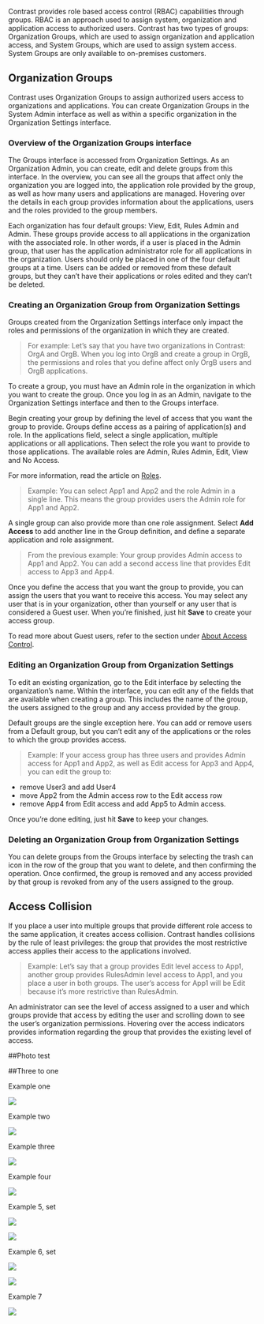 <!--
title: "Access Control Groups"
description: "Creating, Managing and Deleting Access Control Groups"
tags: "TeamServer groups acls"
-->

Contrast provides role based access control (RBAC) capabilities through groups. RBAC is an approach used to assign system, organization and application access to authorized users. Contrast has two types of groups: Organization Groups, which are used to assign organization and application access, and System Groups, which are used to assign system access. System Groups are only available to on-premises customers.

## Organization Groups

Contrast uses Organization Groups to assign authorized users access to organizations and applications. You can create Organization Groups in the System Admin interface as well as within a specific organization in the Organization Settings interface.

### Overview of the Organization Groups interface

The Groups interface is accessed from Organization Settings. As an Organization Admin, you can create, edit and delete groups from this interface. In the overview, you can see all the groups that affect only the organization you are logged into, the application role provided by the group, as well as how many users and applications are managed. Hovering over the details in each group provides information about the applications, users and the roles provided to the group members.

Each organization has four default groups: View, Edit, Rules Admin and Admin. These groups provide access to all applications in the organization with the associated role. In other words, if a user is placed in the Admin group, that user has the application administrator role for all applications in the organization. Users should only be placed in one of the four default groups at a time. Users can be added or removed from these default groups, but they can’t have their applications or roles edited and they can’t be deleted.

### Creating an Organization Group from Organization Settings

Groups created from the Organization Settings interface only impact the roles and permissions of the organization in which they are created. 

> For example: Let’s say that you have two organizations in Contrast: OrgA and OrgB. When you log into OrgB and create a group in OrgB, the permissions and roles that you define affect only OrgB users and OrgB applications.

To create a group, you must have an Admin role in the organization in which you want to create the group. Once you log in as an Admin, navigate to the Organization Settings interface and then to the Groups interface.

Begin creating your group by defining the level of access that you want the group to provide. Groups define access as a pairing of application(s) and role. In the applications field, select a single application, multiple applications or all applications. Then select the role you want to provide to those applications. The available roles are Admin, Rules Admin, Edit, View and No Access. 

For more information, read the article on [Roles](user_tsguideset.html#roles).

>Example: You can select App1 and App2 and the role Admin in a single line. This means the group provides users the Admin role for App1 and App2.

A single group can also provide more than one role assignment. Select **Add Access** to add another line in the Group definition, and define a separate application and role assignment. 

> From the previous example: Your group provides Admin access to App1 and App2. You can add a second access line that provides Edit access to App3 and App4.

Once you define the access that you want the group to provide, you can assign the users that you want to receive this access. You may select any user that is in your organization, other than yourself or any user that is considered a Guest user. When you’re finished, just hit **Save** to create your access group.

To read more about Guest users, refer to the section under [About Access Control](user_tsguideset.html#access).

### Editing an Organization Group from Organization Settings

To edit an existing organization, go to the Edit interface by selecting the organization’s name. Within the interface, you can edit any of the fields that are available when creating a group. This includes the name of the group, the users assigned to the group and any access provided by the group. 

Default groups are the single exception here. You can add or remove users from a Default group, but you can’t edit any of the applications or the roles to which the group provides access.

> Example: If your access group has three users and provides Admin access for App1 and App2, as well as Edit access for App3 and App4, you can edit the group to:
* remove User3 and add User4 
* move App2 from the Admin access row to the Edit access row 
* remove App4 from Edit access and add App5 to Admin access. 

Once you’re done editing, just hit **Save** to keep your changes.

### Deleting an Organization Group from Organization Settings

You can delete groups from the Groups interface by selecting the trash can icon in the row of the group that you want to delete, and then confirming the operation. Once confirmed, the group is removed and any access provided by that group is revoked from any of the users assigned to the group.

## Access Collision

If you place a user into multiple groups that provide different role access to the same application, it creates access collision. Contrast handles collisions by the rule of least privileges: the group that provides the most restrictive access applies their access to the applications involved.

> Example: Let’s say that a group provides Edit level access to App1, another group provides RulesAdmin level access to App1, and you place a user in both groups. The user’s access for App1 will be Edit because it’s more restrictive than RulesAdmin.

An administrator can see the level of access assigned to a user and which groups provide that access by editing the user and scrolling down to see the user’s organization permissions. Hovering over the access indicators provides information regarding the group that provides the existing level of access.


##Photo test

##Three to one 


Example one

<a href="assets/images/750px-3to1-test.png" rel="lightbox" title="3 to 1, 750 px wide PNG"><img class="thumbnail" src="assets/images/750px-3to1-test.png"/></a>

Example two

<a href="assets/images/750px-3to1-test.jpg" rel="lightbox" title="3 to 1, 750 px wide JPEG"><img class="thumbnail" src="assets/images/750px-3to1-test.jpg"/></a>

Example three

<a href="assets/images/900px-3to1-test.png" rel="lightbox" title="3 to 1, 900 px wide PNG"><img class="thumbnail" src="assets/images/900px-3to1-test.png"/></a>

Example four

<a href="assets/images/900px-3to1-test.jpg" rel="lightbox" title="3 to 1, 900 px wide JPEG"><img class="thumbnail" src="assets/images/900px-3to1-test.jpg"/></a>

Example 5, set

<a href="assets/images/450px-3to1-test.png" rel="lightbox" title="3 to 1, 450 px wide PNG"><img class="thumbnail" src="assets/images/450px-3to1-test.png"/></a>


<a href="assets/images/450px-3to1-test.jpg" rel="lightbox" title="3 to 1, 4500 px wide JPEG"><img class="thumbnail" src="assets/images/450px-3to1-test.jpg"/></a>

Example 6, set

<a href="assets/images/900px-3to1-large-test.png" rel="lightbox" title="3 to 1, 900 px wide PNG"><img class="thumbnail" src="assets/images/900px-3to1-large-test.png"/></a>


<a href="assets/images/900px-2to1-large-test.png" rel="lightbox" title="2 to 1, 900 px wide PNG"><img class="thumbnail" src="assets/images/900px-2to1-large-test.png"/></a>


Example 7

<a href="assets/images/1200px-2to1-large-test.png" rel="lightbox" title="2 to 1, 1200 px wide PNG"><img class="thumbnail" src="assets/images/1200px-2to1-large-test.png"/></a>



